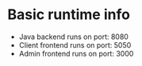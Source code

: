 # Basic runtime info

- Java backend runs on port: 8080
- Client frontend runs on port: 5050
- Admin frontend runs on port: 3000
